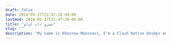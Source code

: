 ```yaml
---
draft: false
date: 2018-05-27T22:47:29-04:00
lastmod: 2018-05-27T22:47:29-04:00
title: "خسرو دات آی‌او"
slug: ""
description: "My name is Khosrow Moossavi, I'm a Cloud Native DevOps and Rock Climber."
---
```

